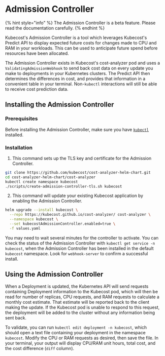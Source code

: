 # Admission Controller

{% hint style="info" %}
The Admission Controller is a beta feature. Please read the documentation carefully.
{% endhint %}

Kubecost's Admission Controller is a tool which leverages Kubecost's Predict API to display expected future costs for changes made to CPU and RAM in your workloads. This can be used to anticipate future spend before resources have been allocated.

The Admission Controller exists in Kubecost's cost-analyzer pod and uses a `ValidatingAdmissionWebhook` to send back cost data on every update you make to deployments in your Kubernetes clusters. The Predict API then determines the differences in cost, and provides that information in a convenient table in your terminal. Non-`kubectl` interactions will still be able to receive cost prediction data.

## Installing the Admission Controller

### Prerequisites

Before installing the Admission Controller, make sure you have [`kubectl`](https://kubernetes.io/docs/reference/kubectl/) installed.

### Installation

1. This command sets up the TLS key and certificate for the Admission Controller.

```bash
git clone https://github.com/kubecost/cost-analyzer-helm-chart.git
cd cost-analyzer-helm-chart/cost-analyzer
kubectl create namespace kubecost
./scripts/create-admission-controller-tls.sh kubecost
```

2. This command will update your existing Kubecost application by enabling the Admission Controller.

```bash
helm upgrade --install kubecost \
  --repo https://kubecost.github.io/cost-analyzer/ cost-analyzer \
  --namespace kubecost \
  --set kubecostAdmissionController.enabled=true \
  -f values.yaml
```

You may need to wait several minutes for the controller to activate. You can check the status of the Admission Controller with `kubectl get service -n kubecost`, when the Admission Controller has been installed in the default `kubecost` namespace. Look for `webhook-server` to confirm a successful install.

## Using the Admission Controller

When a Deployment is updated, the Kubernetes API will send requests containing Deployment information to the Kubecost pod, which will then be read for number of replicas, CPU requests, and RAM requests to calculate a monthly cost estimate. That estimate will be reported back to the client making the update. If the Kubecost pod is unable to respond to this request, the deployment will be added to the cluster without any information being sent back.

To validate, you can run `kubectl edit deployment -n kubecost`, which should open a text file containing your deployment in the namespace `kubecost`. Modify the CPU or RAM requests as desired, then save the file. In your terminal, your output will display CPU/RAM unit hours, total cost, and the cost difference (`diff` column).
